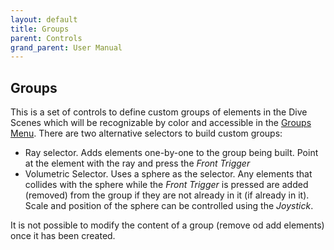```yaml
---
layout: default
title: Groups
parent: Controls
grand_parent: User Manual
---
```


## Groups
This is a set of controls to define custom groups of elements in the Dive Scenes which will be recognizable by color and accessible in the [Groups Menu](#groups). There are two alternative selectors to build custom groups:
- Ray selector. Adds elements one-by-one to the group being built. Point at the element with the ray and press the *Front Trigger*
- Volumetric Selector. Uses a sphere as the selector. Any elements that collides with the sphere while the *Front Trigger* is pressed are added (removed) from the group if they are not already in it (if already in it). Scale and position of the sphere can be controlled using the *Joystick*.

It is not possible to modify the content of a group (remove od add elements) once it has been created.